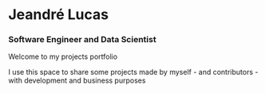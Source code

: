 # Jeandré Lucas
### Software Engineer and Data Scientist

Welcome to my projects portfolio

I use this space to share some projects made by myself - and contributors - with development and business purposes
